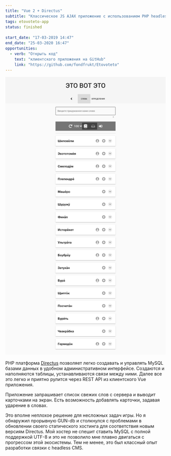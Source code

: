 ```yaml
---
title: "Vue 2 + Directus"
subtitle: "Классическое JS AJAX приложение с использованием PHP headless CMS"
tags: etovoteto-app
status: finished

start_date: "17-03-2019 14:47"
end_date: "25-03-2020 16:47"
opportunities:
  - verb: "Открыть код"
    text: "клиентского приложения на GitHub"
    link: "https://github.com/fondfrukt/Etovoteto"
---
```


![](./april2019.png)

PHP платформа [Directus](https://directus.io/) позволяет легко создавать и управлять MySQL базами данных в удобном административном интерфейсе. Создаются и наполняются таблицы, устанавливаются связи между ними. Далее все это легко и приятно рулится через REST API из клиентского Vue приложения.

Приложение запрашивает список свежих слов с сервера и выводит карточками на экран. Есть возможность добавлять карточки, задавая ударение в словах.

Это вполне неплохое решение для несложных задач игры. Но я обнаружил прорывную GUN-db и столкнулся с проблемами в обновлении своего статического хостинга для соответствия новым версиям Directus. Мой хостер не спешит ставить MySQL с полной поддержкой UTF-8 и это не позволило мне плавно двигаться с прогрессом этой экосистемы. Тем не менее, это был классный опыт разработки связки с headless CMS.
